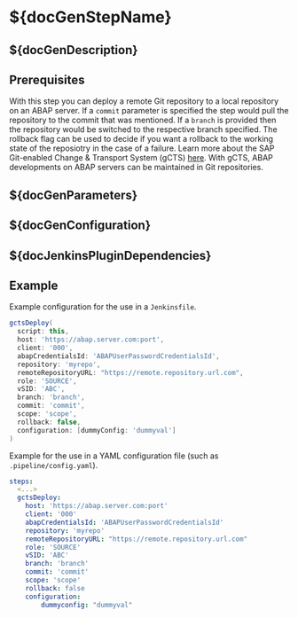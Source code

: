 # ${docGenStepName}

## ${docGenDescription}

## Prerequisites

With this step you can deploy a remote Git repository to a local repository on an ABAP server. If a `commit` parameter is specified the step would pull the
repository to the commit that was mentioned. If a `branch` is provided then the repository would be switched to the respective branch specified. The rollback flag can be used to decide if you want a rollback to the working state of the reposiotry
in the case of a failure.
Learn more about the SAP Git-enabled Change & Transport System (gCTS) [here](https://help.sap.com/viewer/4a368c163b08418890a406d413933ba7/201909.001/en-US/f319b168e87e42149e25e13c08d002b9.html). With gCTS, ABAP developments on ABAP servers can be maintained in Git repositories.

## ${docGenParameters}

## ${docGenConfiguration}

## ${docJenkinsPluginDependencies}

## Example

Example configuration for the use in a `Jenkinsfile`.

```groovy
gctsDeploy(
  script: this,
  host: 'https://abap.server.com:port',
  client: '000',
  abapCredentialsId: 'ABAPUserPasswordCredentialsId',
  repository: 'myrepo',
  remoteRepositoryURL: "https://remote.repository.url.com",
  role: 'SOURCE',
  vSID: 'ABC',
  branch: 'branch',
  commit: 'commit',
  scope: 'scope',
  rollback: false,
  configuration: [dummyConfig: 'dummyval']
)
```

Example for the use in a YAML configuration file (such as `.pipeline/config.yaml`).

```yaml
steps:
  <...>
  gctsDeploy:
    host: 'https://abap.server.com:port'
    client: '000'
    abapCredentialsId: 'ABAPUserPasswordCredentialsId'
    repository: 'myrepo'
    remoteRepositoryURL: "https://remote.repository.url.com"
    role: 'SOURCE'
    vSID: 'ABC'
    branch: 'branch'
    commit: 'commit'
    scope: 'scope'
    rollback: false
    configuration:
        dummyconfig: "dummyval"
```
